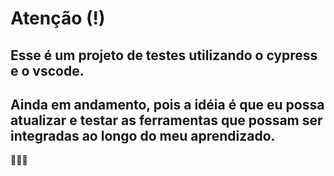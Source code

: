 <h1>Atenção (!)</h1>
<h2>Esse é um projeto de testes utilizando o cypress e o vscode.</h2>
<h2>Ainda em andamento, pois a idéia é que eu possa atualizar e testar as ferramentas que possam ser integradas ao longo do meu aprendizado. </h2>
🚀🚀🚀
